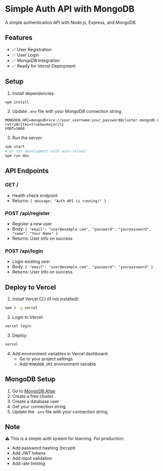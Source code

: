 # Simple Auth API with MongoDB

A simple authentication API with Node.js, Express, and MongoDB.

## Features
- ✅ User Registration
- ✅ User Login
- ✅ MongoDB Integration
- ✅ Ready for Vercel Deployment

## Setup

1. Install dependencies:
```bash
npm install
```

2. Update `.env` file with your MongoDB connection string:
```
MONGODB_URI=mongodb+srv://your_username:your_password@cluster.mongodb.net/askme?retryWrites=true&w=majority
PORT=5000
```

3. Run the server:
```bash
npm start
# or for development with auto-reload
npm run dev
```

## API Endpoints

### GET /
- Health check endpoint
- Returns: `{ message: "Auth API is running!" }`

### POST /api/register
- Register a new user
- Body: `{ "email": "user@example.com", "password": "yourpassword", "name": "Your Name" }`
- Returns: User info on success

### POST /api/login
- Login existing user
- Body: `{ "email": "user@example.com", "password": "yourpassword" }`
- Returns: User info on success

## Deploy to Vercel

1. Install Vercel CLI (if not installed):
```bash
npm i -g vercel
```

2. Login to Vercel:
```bash
vercel login
```

3. Deploy:
```bash
vercel
```

4. Add environment variables in Vercel dashboard:
   - Go to your project settings
   - Add `MONGODB_URI` environment variable

## MongoDB Setup

1. Go to [MongoDB Atlas](https://www.mongodb.com/cloud/atlas)
2. Create a free cluster
3. Create a database user
4. Get your connection string
5. Update the `.env` file with your connection string

## Note
⚠️ This is a simple auth system for learning. For production:
- Add password hashing (bcrypt)
- Add JWT tokens
- Add input validation
- Add rate limiting
